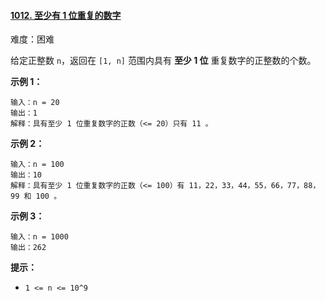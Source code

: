 ﻿#### [1012\. 至少有 1 位重复的数字](https://leetcode.cn/problems/numbers-with-repeated-digits/)

难度：困难

给定正整数 `n`，返回在 `[1, n]` 范围内具有 **至少 1 位** 重复数字的正整数的个数。

**示例 1：**

```
输入：n = 20
输出：1
解释：具有至少 1 位重复数字的正数（<= 20）只有 11 。
```

**示例 2：**

```
输入：n = 100
输出：10
解释：具有至少 1 位重复数字的正数（<= 100）有 11，22，33，44，55，66，77，88，99 和 100 。
```

**示例 3：**

```
输入：n = 1000
输出：262
```

**提示：**

-   `1 <= n <= 10^9`
